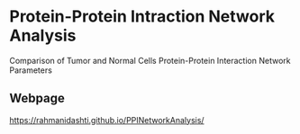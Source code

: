 # Protein-Protein Intraction Network Analysis
Comparison of Tumor and Normal Cells Protein-Protein Interaction Network Parameters

## Webpage
https://rahmanidashti.github.io/PPINetworkAnalysis/
